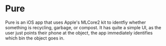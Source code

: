 # Pure
Pure is an iOS app that uses Apple's MLCore2 kit to identfiy whether something is recycling, garbage, or compost. It has quite a simple UI, as the user just points their phone at the object, the app immediately identifies which bin the object goes in. 
